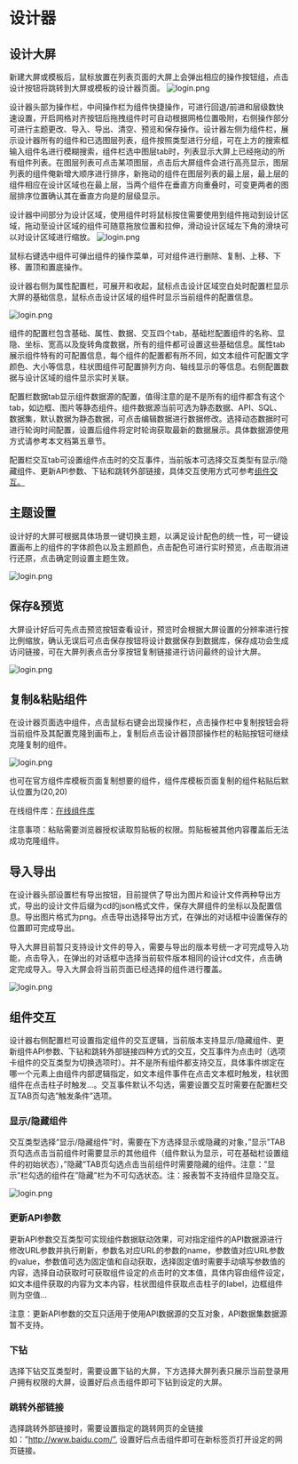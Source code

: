 # 设计器

## 设计大屏

新建大屏或模板后，鼠标放置在列表页面的大屏上会弹出相应的操作按钮组，点击设计按钮将跳转到大屏或模板的设计器页面。
![login.png](../.vuepress/public/start/s1.png)

设计器头部为操作栏，中间操作栏为组件快捷操作，可进行回退/前进和层级数快速设置，开启网格对齐按钮后拖拽组件时可自动根据网格位置吸附，右侧操作部分可进行主题更改、导入、导出、清空、预览和保存操作。设计器左侧为组件栏，展示设计器所有的组件和已选图层列表，组件按照类型进行分组，可在上方的搜索框输入组件名进行模糊搜索，组件栏选中图层tab时，列表显示大屏上已经拖动的所有组件列表。在图层列表可点击某项图层，点击后大屏组件会进行高亮显示，图层列表的组件俺新增大顺序进行排序，新拖动的组件在图层列表的最上层，最上层的组件相应在设计区域也在最上层，当两个组件在垂直方向重叠时，可变更两者的图层排序位置确认其在垂直方向是的层级显示。

设计器中间部分为设计区域，使用组件时将鼠标按住需要使用到组件拖动到设计区域，拖动至设计区域的组件可随意拖放位置和拉伸，滑动设计区域左下角的滑块可以对设计区域进行缩放。
![login.png](../.vuepress/public/start/manage/n3.png)

鼠标右键选中组件可弹出组件的操作菜单，可对组件进行删除、复制、上移、下移、置顶和置底操作。

设计器右侧为属性配置栏，可展开和收起，鼠标点击设计区域空白处时配置栏显示大屏的基础信息，鼠标点击设计区域的组件时显示当前组件的配置信息。

![login.png](../.vuepress/public/start/manage/n4.png)

组件的配置栏包含基础、属性、数据、交互四个tab，基础栏配置组件的名称、显隐、坐标、宽高以及旋转角度数据，所有的组件都可设置这些基础信息。属性tab展示组件特有的可配置信息，每个组件的配置都有所不同，如文本组件可配置文字颜色、大小等信息，柱状图组件可配置排列方向、轴线显示的等信息。右侧配置数据与设计区域的组件显示实时关联。

配置栏数据tab显示组件数据源的配置，值得注意的是不是所有的组件都含有这个tab，如边框、图片等静态组件。组件数据源当前可选为静态数据、API、SQL、数据集，默认数据为静态数据，可点击编辑数据进行数据修改。选择动态数据时可进行轮询时间配置，设置后组件将定时轮询获取最新的数据展示。具体数据源使用方式请参考本文档第五章节。

配置栏交互tab可设置组件点击时的交互事件，当前版本可选择交互类型有显示/隐藏组件、更新API参数、下钻和跳转外部链接，具体交互使用方式可参考[组件交互。](#组件交互)

## 主题设置

设计好的大屏可根据具体场景一键切换主题，以满足设计配色的统一性，可一键设置画布上的组件的字体颜色以及主题颜色，点击配色可进行实时预览，点击取消进行还原，点击确定则设置主题生效。

![login.png](../.vuepress/public/start/manage/n5.png)

## 保存&预览

大屏设计好后可先点击预览按钮查看设计，预览时会根据大屏设置的分辨率进行按比例缩放，确认无误后可点击保存按钮将设计数据保存到数据库，保存成功会生成访问链接，可在大屏列表点击分享按钮复制链接进行访问最终的设计大屏。

![login.png](../.vuepress/public/start/manage/n7.png)


## 复制&粘贴组件

在设计器页面选中组件，点击鼠标右键会出现操作栏，点击操作栏中复制按钮会将当前组件及其配置克隆到画布上，复制后点击设计器顶部操作栏的粘贴按钮可继续克隆复制的组件。

![login.png](../.vuepress/public/start/s6.png)

也可在官方组件库模板页面复制想要的组件，组件库模板页面复制的组件粘贴后默认位置为(20,20)

在线组件库：[在线组件库](http://pro.icelery.fun/template?tab=component)

注意事项：粘贴需要浏览器授权读取剪贴板的权限。剪贴板被其他内容覆盖后无法成功克隆组件。


## 导入导出

在设计器头部设置栏有导出按钮，目前提供了导出为图片和设计文件两种导出方式，导出的设计文件后缀为cd的json格式文件，保存大屏组件的坐标以及配置信息。导出图片格式为png。点击导出选择导出方式，在弹出的对话框中设置保存的位置即可完成导出。

导入大屏目前暂只支持设计文件的导入，需要与导出的版本号统一才可完成导入功能，点击导入，在弹出的对话框中选择当前软件版本相同的设计cd文件，点击确定完成导入。导入大屏会将当前页面已经选择的组件进行覆盖。

![login.png](../.vuepress/public/start/manage/n8.png)

## 组件交互

设计器右侧配置栏可设置指定组件的交互逻辑，当前版本支持显示/隐藏组件、更新组件API参数、下钻和跳转外部链接四种方式的交互，交互事件为点击时（选项卡组件的交互类型为切换选项时）。并不是所有组件都支持交互，具体事件绑定在哪一个元素上由组件内部逻辑指定，如文本组件事件在点击文本框时触发，柱状图组件在点击柱子时触发...。交互事件默认不勾选，需要设置交互时需要在配置栏交互TAB页勾选”触发条件”选项。

### 显示/隐藏组件

交互类型选择“显示/隐藏组件”时，需要在下方选择显示或隐藏的对象，”显示”TAB页勾选点击当前组件时需要显示的其他组件（组件默认为显示，可在基础栏设置组件的初始状态），”隐藏”TAB页勾选点击当前组件时需要隐藏的组件。注意：”显示”栏勾选的组件在”隐藏”栏为不可勾选状态。注：报表暂不支持组件显隐交互。

![login.png](../.vuepress/public/start/manage/n9.png)

### 更新API参数

更新API参数交互类型可实现组件数据联动效果，可对指定组件的API数据源进行修改URL参数并执行刷新，参数名对应URL的参数的name，参数值对应URL参数的value，参数值可选为固定值和自动获取，选择固定值时需要手动填写参数值的内容，选择自动获取时可获取组件设定的点击时的文本值，具体内容由组件设定，如文本组件获取的内容为文本内容，柱状图组件获取点击柱子的label，边框组件则为空值...

注意：更新API参数的交互只适用于使用API数据源的交互对象，API数据集数据源暂不支持。

### 下钻

选择下钻交互类型时，需要设置下钻的大屏，下方选择大屏列表只展示当前登录用户拥有权限的大屏，设置好后点击组件即可下钻到设定的大屏。

### 跳转外部链接

选择跳转外部链接时，需要设置指定的跳转网页的全链接如：”http://www.baidu.com/”, 设置好后点击组件即可在新标签页打开设定的网页链接。
